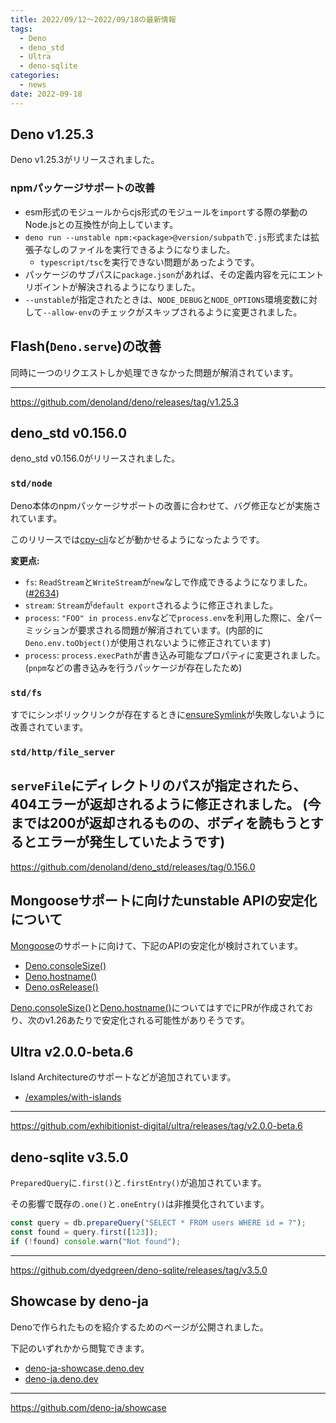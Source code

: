 ```yaml
---
title: 2022/09/12〜2022/09/18の最新情報
tags:
  - Deno
  - deno_std
  - Ultra
  - deno-sqlite
categories:
  - news
date: 2022-09-18
---
```


## Deno v1.25.3

Deno v1.25.3がリリースされました。

### npmパッケージサポートの改善

- esm形式のモジュールからcjs形式のモジュールを`import`する際の挙動のNode.jsとの互換性が向上しています。
- `deno run --unstable npm:<package>@version/subpath`で`.js`形式または拡張子なしのファイルを実行できるようになりました。
  - `typescript/tsc`を実行できない問題があったようです。
- パッケージのサブパスに`package.json`があれば、その定義内容を元にエントリポイントが解決されるようになりました。
- `--unstable`が指定されたときは、`NODE_DEBUG`と`NODE_OPTIONS`環境変数に対して`--allow-env`のチェックがスキップされるように変更されました。

## Flash(`Deno.serve`)の改善

同時に一つのリクエストしか処理できなかった問題が解消されています。

---

https://github.com/denoland/deno/releases/tag/v1.25.3

## deno_std v0.156.0

deno_std v0.156.0がリリースされました。

### `std/node`

Deno本体のnpmパッケージサポートの改善に合わせて、バグ修正などが実施されています。

このリリースでは[cpy-cli](https://github.com/sindresorhus/cpy-cli)などが動かせるようになったようです。

**変更点:**

- `fs`: `ReadStream`と`WriteStream`が`new`なしで作成できるようになりました。([#2634](https://github.com/denoland/deno_std/pull/2634))
- `stream`: `Stream`が`default export`されるように修正されました。
- `process`: `"FOO" in process.env`などで`process.env`を利用した際に、全パーミッションが要求される問題が解消されています。(内部的に`Deno.env.toObject()`が使用されないように修正されています)
- `process`: `process.execPath`が書き込み可能なプロパティに変更されました。(`pnpm`などの書き込みを行うパッケージが存在したため)

### `std/fs`

すでにシンボリックリンクが存在するときに[ensureSymlink](https://doc.deno.land/https://deno.land/std@0.156.0/fs/mod.ts/~/ensureSymlink)が失敗しないように改善されています。

### `std/http/file_server`

`serveFile`にディレクトリのパスが指定されたら、404エラーが返却されるように修正されました。 (今までは200が返却されるものの、ボディを読もうとするとエラーが発生していたようです)
---

https://github.com/denoland/deno_std/releases/tag/0.156.0

## Mongooseサポートに向けたunstable APIの安定化について

[Mongoose](https://github.com/Automattic/mongoose)のサポートに向けて、下記のAPIの安定化が検討されています。

- [Deno.consoleSize()](https://github.com/denoland/deno/issues/15929)
- [Deno.hostname()](https://github.com/denoland/deno/issues/15927)
- [Deno.osRelease()](https://github.com/denoland/deno/issues/15928)
    
[Deno.consoleSize()](https://github.com/denoland/deno/pull/15933)と[Deno.hostname()](https://github.com/denoland/deno/pull/15932)についてはすでにPRが作成されており、次のv1.26あたりで安定化される可能性がありそうです。

## Ultra v2.0.0-beta.6

Island Architectureのサポートなどが追加されています。

* [/examples/with-islands](https://github.com/exhibitionist-digital/ultra/tree/v2.0.0-beta.6/examples/with-islands)

---

https://github.com/exhibitionist-digital/ultra/releases/tag/v2.0.0-beta.6

## deno-sqlite v3.5.0

`PreparedQuery`に`.first()`と`.firstEntry()`が追加されています。

その影響で既存の`.one()`と`.oneEntry()`は非推奨化されています。

```javascript
const query = db.prepareQuery("SELECT * FROM users WHERE id = ?");
const found = query.first([123]);
if (!found) console.warn("Not found");
```

---

https://github.com/dyedgreen/deno-sqlite/releases/tag/v3.5.0

## Showcase by deno-ja 

Denoで作られたものを紹介するためのページが公開されました。

下記のいずれかから閲覧できます。

- [deno-ja-showcase.deno.dev](https://deno-ja-showcase.deno.dev/)
- [deno-ja.deno.dev](https://deno-ja.deno.dev/)

---

https://github.com/deno-ja/showcase

